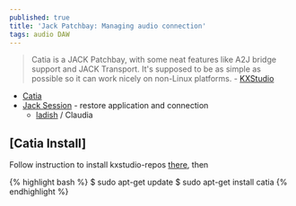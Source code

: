 ```yaml
---
published: true
title: 'Jack Patchbay: Managing audio connection'
tags: audio DAW
---
```

> Catia is a JACK Patchbay, with some neat features like A2J bridge support and JACK Transport.
It's supposed to be as simple as possible so it can work nicely on non-Linux platforms. - [KXStudio](https://kx.studio/Applications)

- [Catia](https://kx.studio/Applications:Catia)
- [Jack Session](https://wiki.linuxaudio.org/wiki/session_management) - restore application and connection
	- [ladish](https://wiki.linuxaudio.org/apps/all/ladish) / Claudia

## [Catia Install]
Follow instruction to install kxstudio-repos [there](https://kx.studio/Repositories), then

{% highlight bash %}
$ sudo apt-get update
$ sudo apt-get install catia
{% endhighlight %}
